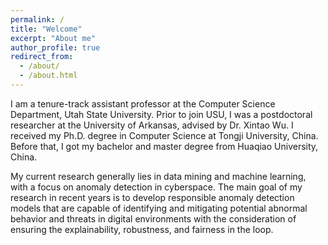 ```yaml
---
permalink: /
title: "Welcome"
excerpt: "About me"
author_profile: true
redirect_from: 
  - /about/
  - /about.html
---
```


I am a tenure-track assistant professor at the Computer Science Department, Utah State University. Prior to join USU, I was a postdoctoral researcher at the University of Arkansas, advised by Dr. Xintao Wu. I received my Ph.D. degree in Computer Science at Tongji University, China. Before that, I got my bachelor and master degree from Huaqiao University, China. 

My current research generally lies in data mining and machine learning, with a focus on anomaly detection in cyberspace. The main goal of my research in recent years is to develop responsible anomaly detection models that are capable of identifying and mitigating potential abnormal behavior and threats in digital environments with the consideration of ensuring the explainability, robustness, and fairness in the loop.


<!-- <span style="color:red">**Openings**: I am looking for highly-motivated Ph.D. students (fully funded) and visiting Ph.D. students to work with me on data mining and machine learning. Please send me your CV if you are interested. [Details]({% link _pages/hiring.md%}). </span> -->